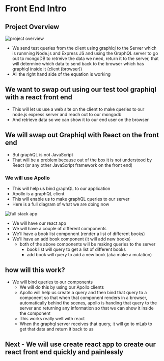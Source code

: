 # Front End Intro
## Project Overview
![project overview](https://i.imgur.com/WEJJYEk.png)

* We send test queries from the client using graphiql to the Server which is runnning Node.js and Express JS and using the GraphQL server to go out to mongoDB to retreive the data we need, return it to the server, that will determine which data to send back to the browser which has graphiql inside it (client (browser))
* All the right hand side of the equation is working

## We want to swap out using our test tool graphiql with a react front end
* This will let us use a web site on the client to make queries to our node.js express server and reach out to our mongodb
* And retrieve data so we can show it to our end user on the browser

## We will swap out Graphiql with React on the front end
* But graphQL is not JavaScript
* That will be a problem because out of the box it is not understood by React (or any other JavaScript framework on the front end)

### We will use Apollo
* This will help us bind graphQL to our application
* Apollo is a graphQL client
* This will enable us to make graphQL queries to our server
* Here is a full diagram of what we are doing now

![full stack app](https://i.imgur.com/RodCDyj.png)

* We will have our react app
* We will have a couple of different components
* We'll have a book list component (render a list of different books)
* We'll have an add book component (it will add new books)
    - both of the above components will be making queries to the server
        + book list will query to get a list of different books
        + add book will query to add a new book (aka make a mutation)

## how will this work?
* We will bind queries to our components
    - We will do this by using our Apollo clients
    - Apollo will help us create a query and then bind that query to a component so that when that component renders in a browser, automatically behind the scenes, apollo is handing that query to the server and returning any information so that we can show it inside the component
    - This works really well with react
    - When the graphql server receives that query, it will go to mLab to get that data and return it back to us

## Next - We will use create react app to create our react front end quickly and painlessly
